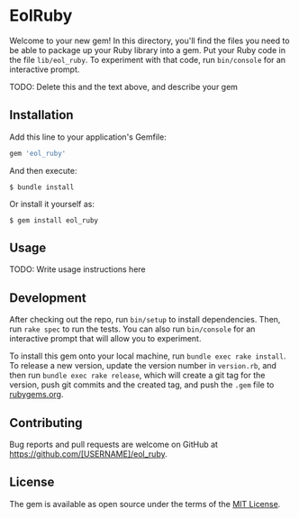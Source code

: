 # EolRuby

Welcome to your new gem! In this directory, you'll find the files you need to be able to package up your Ruby library into a gem. Put your Ruby code in the file `lib/eol_ruby`. To experiment with that code, run `bin/console` for an interactive prompt.

TODO: Delete this and the text above, and describe your gem

## Installation

Add this line to your application's Gemfile:

```ruby
gem 'eol_ruby'
```

And then execute:

    $ bundle install

Or install it yourself as:

    $ gem install eol_ruby

## Usage

TODO: Write usage instructions here

## Development

After checking out the repo, run `bin/setup` to install dependencies. Then, run `rake spec` to run the tests. You can also run `bin/console` for an interactive prompt that will allow you to experiment.

To install this gem onto your local machine, run `bundle exec rake install`. To release a new version, update the version number in `version.rb`, and then run `bundle exec rake release`, which will create a git tag for the version, push git commits and the created tag, and push the `.gem` file to [rubygems.org](https://rubygems.org).

## Contributing

Bug reports and pull requests are welcome on GitHub at https://github.com/[USERNAME]/eol_ruby.

## License

The gem is available as open source under the terms of the [MIT License](https://opensource.org/licenses/MIT).
